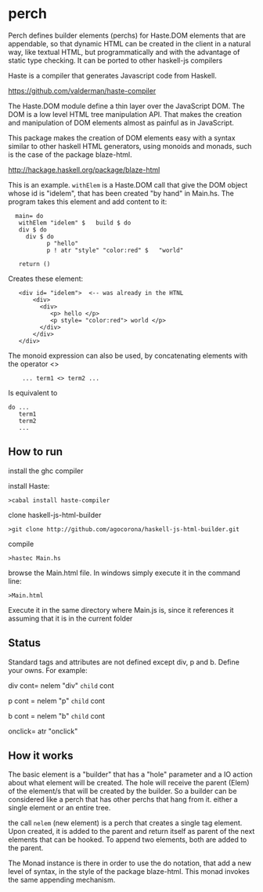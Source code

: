 perch
=================

Perch defines builder elements (perchs) for Haste.DOM elements that are appendable, so that dynamic HTML can be created in the client in a natural way, like textual HTML, but programmatically and with the advantage of static type checking. It can be ported to other haskell-js compilers

Haste is a compiler that generates Javascript code from Haskell.

https://github.com/valderman/haste-compiler

The Haste.DOM module define a thin layer over the JavaScript DOM. The DOM is a low level HTML tree manipulation API. That makes the creation and manipulation of DOM elements almost as painful as in JavaScript.

This package makes the creation of DOM elements easy with a syntax  similar to other haskell HTML generators, using monoids and monads, such is the case of the package blaze-html.

http://hackage.haskell.org/package/blaze-html

This is an example. `withElem`  is a Haste.DOM call that give the DOM object whose id is "idelem", that has been created "by hand" in Main.hs. The program takes this element and add content to it:

      main= do
       withElem "idelem" $   build $ do
       div $ do
         div $ do
               p "hello"
               p ! atr "style" "color:red" $   "world" 

       return ()

Creates these element:

       <div id= "idelem">  <-- was already in the HTNL
           <div>
             <div>
                <p> hello </p>
                <p style= "color:red"> world </p>
             </div>
           </div>
       </div>

       
       

The  monoid expression can also be used, by concatenating elements with the operator <>

        ... term1 <> term2 ...
      
      
Is equivalent to

    do ...
       term1
       term2
       ...

How to run
----------

install the ghc compiler

install Haste:

    >cabal install haste-compiler

clone haskell-js-html-builder
  
    >git clone http://github.com/agocorona/haskell-js-html-builder.git
    
compile

    >hastec Main.hs
    
browse the Main.html file. In windows simply execute it in the command line:

    >Main.html

Execute it in the same directory where Main.js is, since it references it assuming that it is in the current folder


Status
---------

Standard tags and attributes are not defined except div, p and b. Define your owns. For example:

div cont=  nelem "div" `child`  cont

p cont = nelem "p" `child` cont

b cont = nelem "b" `child` cont

onclick= atr "onclick"
 

How it works
------------


The basic element is a "builder" that has a "hole" parameter and a IO action about what element will be created. The hole will receive the parent (Elem) of the element/s that will be created by the builder. So a builder can be considered like a perch that has other perchs that hang from it. either a single element or an entire tree.

the call `nelem` (new element) is a perch that creates a single tag element. Upon created, it  is added to the parent and return itself as parent of the next elements that can be hooked. To append two elements, both are added to the parent.

The Monad instance is there in order to use the do notation, that add a new level of syntax, in the style of the package blaze-html. This monad invokes the same appending mechanism.
